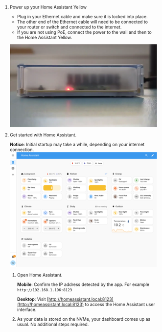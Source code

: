 

1. Power up your Home Assistant Yellow

   - Plug in your Ethernet cable and make sure it is locked into place.
   - The other end of the Ethernet cable will need to be connected to your router or switch and connected to the internet.
   - If you are not using PoE, connect the power to the wall and then to the Home&nbsp;Assistant Yellow.

   ![Home Assistant Yellow with power supply](/static/img/yellow/yellow_heartbeat_yellow_led.webp)

2. Get started with Home Assistant.

   **Notice**: Initial startup may take a while, depending on your internet connection.
   ![Home Assistant user interface on a screen](/static/img/yellow/section_view.png)

   1. Open Home Assistant.

      **Mobile**: Confirm the IP address detected by the app. For example `http://192.168.1.196:8123`

      **Desktop**: Visit [http://homeassistant.local:8123](http://homeassistant.local:8123) to access the Home Assistant user interface.

   2. As your data is stored on the NVMe, your dashboard comes up as usual. No additional steps required.
